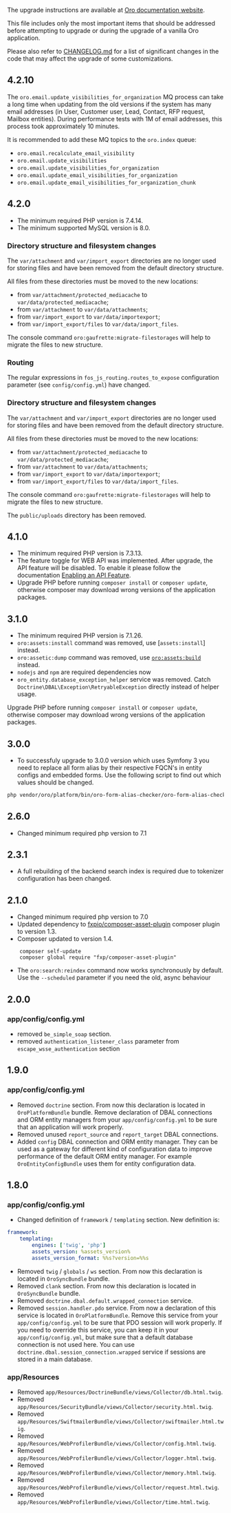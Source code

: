 The upgrade instructions are available at [Oro documentation website](https://doc.oroinc.com/backend/setup/upgrade-to-new-version/).

This file includes only the most important items that should be addressed before attempting to upgrade or during the upgrade of a vanilla Oro application.

Please also refer to [CHANGELOG.md](CHANGELOG.md) for a list of significant changes in the code that may affect the upgrade of some customizations.

## 4.2.10

The `oro.email.update_visibilities_for_organization` MQ process can take a long time when updating from the old versions
if the system has many email addresses (in User, Customer user, Lead, Contact, RFP request, Mailbox entities).
During performance tests with 1M of email addresses, this process  took  approximately 10 minutes.

It is recommended to add these MQ topics to the `oro.index` queue:

- `oro.email.recalculate_email_visibility`
- `oro.email.update_visibilities`
- `oro.email.update_visibilities_for_organization`
- `oro.email.update_email_visibilities_for_organization`
- `oro.email.update_email_visibilities_for_organization_chunk`

## 4.2.0

* The minimum required PHP version is 7.4.14.
* The minimum supported MySQL version is 8.0.

### Directory structure and filesystem changes

The `var/attachment` and `var/import_export` directories are no longer used for storing files and have been removed from the default directory structure.

All files from these directories must be moved to the new locations:
- from `var/attachment/protected_mediacache` to `var/data/protected_mediacache`;
- from `var/attachment` to `var/data/attachments`;
- from `var/import_export` to `var/data/importexport`;
- from `var/import_export/files` to `var/data/import_files`.

The console command `oro:gaufrette:migrate-filestorages` will help to migrate the files to new structure.

### Routing

The regular expressions in `fos_js_routing.routes_to_expose` configuration parameter (see `config/config.yml`) have changed.

### Directory structure and filesystem changes

The `var/attachment` and `var/import_export` directories are no longer used for storing files and have been removed from the default directory structure.

All files from these directories must be moved to the new locations:
- from `var/attachment/protected_mediacache` to `var/data/protected_mediacache`;
- from `var/attachment` to `var/data/attachments`;
- from `var/import_export` to `var/data/importexport`;
- from `var/import_export/files` to `var/data/import_files`.

The console command `oro:gaufrette:migrate-filestorages` will help to migrate the files to new structure.

The `public/uploads` directory has been removed.

## 4.1.0

- The minimum required PHP version is 7.3.13.
- The feature toggle for WEB API was implemented. After upgrade, the API feature will be disabled.
  To enable it please follow the documentation [Enabling an API Feature](https://doc.oroinc.com/api/enabling-api-feature/).
- Upgrade PHP before running `composer install` or `composer update`, otherwise composer may download wrong versions of the application packages.

## 3.1.0

* The minimum required PHP version is 7.1.26.
* `oro:assets:install` command was removed, use [`assets:install`] instead.
* `oro:assetic:dump` command was removed, use [`oro:assets:build`](src/Oro/Bundle/AssetBundle/README.md) instead.
* `nodejs` and `npm` are required dependencies now
* `oro_entity.database_exception_helper` service was removed. Catch `Doctrine\DBAL\Exception\RetryableException` directly instead of helper usage.

Upgrade PHP before running `composer install` or `composer update`, otherwise composer may download wrong versions of the application packages.

## 3.0.0
* To successfuly upgrade to 3.0.0 version which uses Symfony 3 you need to replace all form alias by their respective FQCN's in entity configs and embedded forms.
  Use the following script to find out which values should be changed.
```bash
php vendor/oro/platform/bin/oro-form-alias-checker/oro-form-alias-checker
```

## 2.6.0

* Changed minimum required php version to 7.1

## 2.3.1
* A full rebuilding of the backend search index is required due to tokenizer configuration has been changed.

## 2.1.0
* Changed minimum required php version to 7.0
* Updated dependency to [fxpio/composer-asset-plugin](https://github.com/fxpio/composer-asset-plugin) composer plugin to version 1.3.
* Composer updated to version 1.4.

```
    composer self-update
    composer global require "fxp/composer-asset-plugin"
```
* The `oro:search:reindex` command now works synchronously by default. Use the `--scheduled` parameter if you need the old, async behaviour

## 2.0.0

### app/config/config.yml
- removed `be_simple_soap` section.
- removed `authentication_listener_class` parameter from `escape_wsse_authentication` section

## 1.9.0

### app/config/config.yml

- Removed `doctrine` section. From now this declaration is located in `OroPlatformBundle` bundle. Remove declaration of DBAL connections and ORM entity managers from your `app/config/config.yml` to be sure that an application will work properly.
- Removed unused `report_source` and `report_target` DBAL connections.
- Added `config` DBAL connection and ORM entity manager. They can be used as a gateway for different kind of configuration data to improve performance of the default ORM entity manager. For example `OroEntityConfigBundle` uses them for entity configuration data.

## 1.8.0

### app/config/config.yml
- Changed definition of `framework` / `templating` section. New definition is:
``` yaml
framework:
    templating:
        engines: ['twig', 'php']
        assets_version: %assets_version%
        assets_version_format: %%s?version=%%s
```
- Removed `twig` / `globals` / `ws` section. From now this declaration is located in `OroSyncBundle` bundle.
- Removed `clank` section. From now this declaration is located in `OroSyncBundle` bundle.
- Removed `doctrine.dbal.default.wrapped_connection` service.
- Removed `session.handler.pdo` service. From now a declaration of this service is located in `OroPlatformBundle`. Remove this service from your `app/config/config.yml` to be sure that PDO session will work properly. If you need to override this service, you can keep it in your `app/config/config.yml`, but make sure that a default database connection is not used here. You can use `doctrine.dbal.session_connection.wrapped` service if sessions are stored in a main database.

### app/Resources
- Removed `app/Resources/DoctrineBundle/views/Collector/db.html.twig`.
- Removed `app/Resources/SecurityBundle/views/Collector/security.html.twig`.
- Removed `app/Resources/SwiftmailerBundle/views/Collector/swiftmailer.html.twig`.
- Removed `app/Resources/WebProfilerBundle/views/Collector/config.html.twig`.
- Removed `app/Resources/WebProfilerBundle/views/Collector/logger.html.twig`.
- Removed `app/Resources/WebProfilerBundle/views/Collector/memory.html.twig`.
- Removed `app/Resources/WebProfilerBundle/views/Collector/request.html.twig`.
- Removed `app/Resources/WebProfilerBundle/views/Collector/time.html.twig`.
